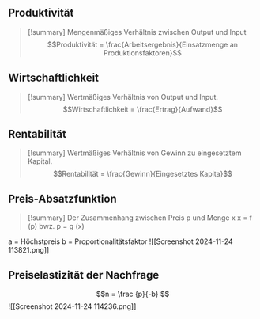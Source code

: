 ## Produktivität 

>[!summary]
>Mengenmäßiges Verhältnis zwischen Output und Input
>$$Produktivität = \frac{Arbeitsergebnis}{Einsatzmenge an Produktionsfaktoren}$$

## Wirtschaftlichkeit

>[!summary]
>Wertmäßiges Verhältnis von Output und Input.
>$$Wirtschaftlichkeit = \frac{Ertrag}{Aufwand}$$

## Rentabilität

>[!summary]
>Wertmäßiges Verhältnis von Gewinn zu eingesetztem Kapital.
>$$Rentabilität = \frac{Gewinn}{Eingesetztes Kapita}$$
>

## Preis-Absatzfunktion

>[!summary]
>Der Zusammenhang zwischen Preis p und Menge x
>x = f (p) bwz. p = g (x)

a = Höchstpreis
b = Proportionalitätsfaktor
![[Screenshot 2024-11-24 113821.png]]

## Preiselastizität der Nachfrage
 $$n = \frac {p}{-b} $$![[Screenshot 2024-11-24 114236.png]]